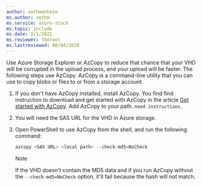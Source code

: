 ```yaml
---
author: sethmanheim
ms.author: sethm
ms.service: azure-stack
ms.topic: include
ms.date: 2/1/2021
ms.reviewer: thoroet
ms.lastreviewed: 08/04/2020
---
```


Use Azure Storage Explorer or AzCopy to reduce that chance that your VHD will be corrupted in the upload process, and your upload will be faster. The following steps use AzCopy. AzCopy is a command-line utility that you can use to copy blobs or files to or from a storage account.

1. If you don't have AzCopy installed, install AzCopy. You find find instruction to download and get started with AzCopy in the article [Get started with AzCopy](/azure/storage/common/storage-use-azcopy-v10). Add AzCopy to your path. `need instructions.`

2. You will need the SAS URL for the VHD in Azure storage.

3. Open PowerShell to use AzCopy from the shell, and run the following command:

    ```powershell  
    azcopy <SAS URL> <local path> --check-md5=NoCheck
    ````

    > [!NOTE]
    > If the VHD  doesn't contain the MD5 data and if you run AzCopy without the `--check-md5=NoCheck` option, it'll fail because the hash will not match.
